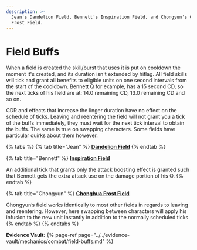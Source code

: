 ```yaml
---
description: >-
  Jean's Dandelion Field, Bennett's Inspiration Field, and Chongyun's Chonghua
  Frost Field.
---
```


# Field Buffs

When a field is created the skill/burst that uses it is put on cooldown the moment it's created, and its duration isn't extended by hitlag. All field skills will tick and grant all benefits to eligible units on one second intervals from the start of the cooldown. Bennett Q for example, has a 15 second CD, so the next ticks of his field are at: 14.0 remaining CD, 13.0 remaining CD and so on.

CDR and effects that increase the linger duration have no effect on the schedule of ticks. Leaving and reentering the field will not grant you a tick of the buffs immediately, they must wait for the next tick interval to obtain the buffs. The same is true on swapping characters. Some fields have particular quirks about them however.

{% tabs %}
{% tab title="Jean" %}
**[Dandelion Field](../../characters/anemo/jean.md#attacks)**
{% endtab %}

{% tab title="Bennett" %}
**[Inspiration Field](../../characters/pryo/bennett.md#attacks)**  

An additional tick that grants only the attack boosting effect is granted such that Bennett gets the extra attack use on the damage portion of his Q.
{% endtab %}

{% tab title="Chongyun" %}
**[Chonghua Frost Field](../../characters/cryo/chongyun.md#attacks)**  

Chongyun’s field works identically to most other fields in regards to leaving and reentering. However, here swapping between characters will apply his infusion to the new unit instantly in addition to the normally scheduled ticks.
{% endtab %}
{% endtabs %}

**Evidence Vault:** 
{% page-ref page="../../evidence-vault/mechanics/combat/field-buffs.md" %}
